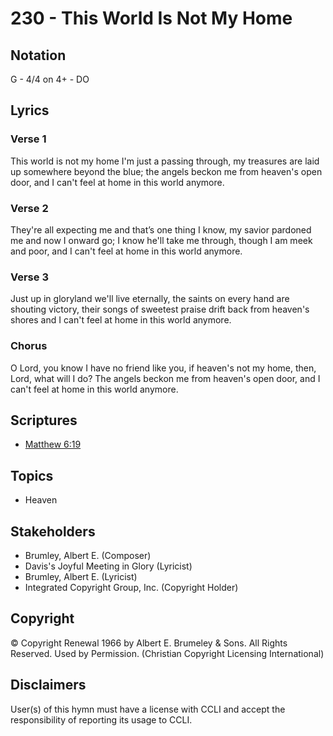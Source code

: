 # 230 - This World Is Not My Home

## Notation

G - 4/4 on 4+ - DO

## Lyrics

### Verse 1

This world is not my home I'm just a passing through, my treasures are laid up somewhere beyond the blue; the angels beckon me from heaven's open door, and I can't feel at home in this world anymore.

### Verse 2

They're all expecting me and that’s one thing I know, my savior pardoned me and now I onward go; I know he'll take me through, though I am meek and poor, and I can't feel at home in this world anymore.

### Verse 3

Just up in gloryland we'll live eternally, the saints on every hand are shouting victory, their songs of sweetest praise drift back from heaven's shores and I can't feel at home in this world anymore.

### Chorus

O Lord, you know I have no friend like you, if heaven's not my home, then, Lord, what will I do? The angels beckon me from heaven's open door, and I can't feel at home in this world anymore.


## Scriptures

- [Matthew 6:19](https://www.biblegateway.com/passage/?search=Matthew%206%3A19)

## Topics

- Heaven

## Stakeholders

- Brumley, Albert E. (Composer)
- Davis's Joyful Meeting in Glory (Lyricist)
- Brumley, Albert E. (Lyricist)
- Integrated Copyright Group, Inc. (Copyright Holder)

## Copyright

© Copyright Renewal 1966 by Albert E. Brumeley & Sons. All Rights Reserved. Used by Permission.
(Christian Copyright Licensing International)

## Disclaimers

User(s) of this hymn must have a license with CCLI and accept the responsibility of reporting its usage to CCLI.


